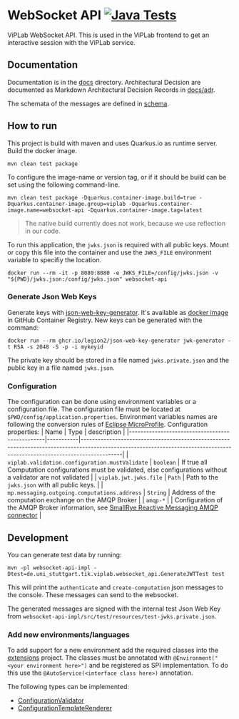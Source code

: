 # WebSocket API [![Java Tests](https://github.com/VirtualProgrammingLab/viplab-websocket-api/workflows/Java%20Tests/badge.svg)](https://github.com/VirtualProgrammingLab/viplab-websocket-api/actions?query=workflow%3A%22Java+Tests%22)
ViPLab WebSocket API.
This is used in the ViPLab frontend to get an interactive session with the ViPLab service.

## Documentation
Documentation is in the [docs](docs) directory.
Architectural Decision are documented as Markdown Architectural Decision Records in [docs/adr](docs/adr).

The schemata of the messages are defined in [schema](schema).

## How to run
This project is build with maven and uses Quarkus.io as runtime server.
Build the docker image.
```
mvn clean test package
```
To configure the image-name or version tag, or if it should be build can be set using the following command-line.
```
mvn clean test package -Dquarkus.container-image.build=true -Dquarkus.container-image.group=viplab -Dquarkus.container-image.name=websocket-api -Dquarkus.container-image.tag=latest
```

> The native build currently does not work, because we use reflection in our code.

To run this application, the `jwks.json` is required with all public keys.
Mount or copy this file into the container and use the `JWKS_FILE` environment variable to specifiy the location.

```
docker run --rm -it -p 8080:8080 -e JWKS_FILE=/config/jwks.json -v "${PWD}/jwks.json:/config/jwks.json" websocket-api
```

### Generate Json Web Keys
Generate keys with [json-web-key-generator](https://github.com/Legion2/json-web-key-generator).
It's available as [docker image](https://github.com/users/Legion2/packages/container/package/json-web-key-generator) in GitHub Container Registry.
New keys can be generated with the command:
```
docker run --rm ghcr.io/legion2/json-web-key-generator jwk-generator -t RSA -s 2048 -S -p -i mykeyid
```
The private key should be stored in a file named `jwks.private.json` and the public key in a file named `jwks.json`.

### Configuration
The configuration can be done using environment variables or a configuration file.
The configuration file must be located at `$PWD/config/application.properties`.
Environment variables names are following the conversion rules of [Eclipse MicroProfile](https://github.com/eclipse/microprofile-config/blob/master/spec/src/main/asciidoc/configsources.asciidoc#default-configsources).
Configuration properties:
| Name                                           | Type      | description                                                                                                                                                              |
|------------------------------------------------|-----------|--------------------------------------------------------------------------------------------------------------------------------------------------------------------------|
| `viplab.validation.configuration.mustValidate` | `boolean` | If true all Computation configurations must be validated, else configurations without a validator are not validated                                                      |
| `viplab.jwt.jwks.file`                         | `Path`    | Path to the `jwks.json` with all public keys.                                                                                                                            |
| `mp.messaging.outgoing.computations.address`   | `String`  | Address of the computation exchange on the AMQP Broker                                                                                                                   |
| `amqp-*`                                       |           | Configuration of the AMQP Broker information, see [SmallRye Reactive Messaging AMQP connector](https://smallrye.io/smallrye-reactive-messaging/#_interacting_using_amqp) |

## Development
You can generate test data by running:
```
mvn -pl websocket-api-impl -Dtest=de.uni_stuttgart.tik.viplab.websocket_api.GenerateJWTTest test
```
This will print the `authenticate` and `create-computation` json messages to the console.
These messages can send to the websocket.

The generated messages are signed with the internal test Json Web Key from `websocket-api-impl/src/test/resources/test-jwks.private.json`.

### Add new environments/languages

To add support for a new environment add the required classes into the [extensions](extensions/) project.
The classes must be annotated with `@Environment("<your environment here>")` and be registered as SPI implementation.
To do this use the `@AutoService(<interface class here>)` annotation.

The following types can be implemented:
* [ConfigurationValidator](internal-extension-api/src/main/java/de/uni_stuttgart/tik/viplab/websocket_api/validation/ConfigurationValidator.java)
* [ConfigurationTemplateRenderer](internal-extension-api/src/main/java/de/uni_stuttgart/tik/viplab/websocket_api/transformation/ConfigurationTemplateRenderer.java)
